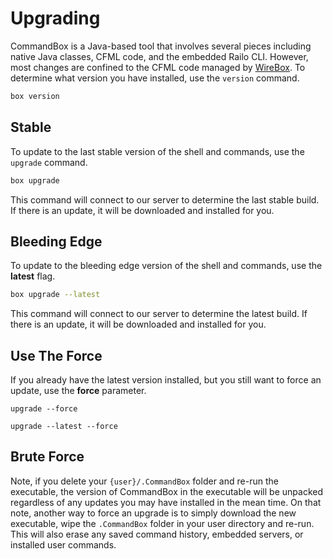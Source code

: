 # Upgrading

CommandBox is a Java-based tool that involves several pieces including
native Java classes, CFML code, and the embedded Railo CLI. However, most changes
are confined to the CFML code managed by [WireBox](http://wiki.coldbox.org/wiki/WireBox.cfm). To determine what version you have
installed, use the `version` command.

```bash
box version
```

## Stable

To update to the last stable version of the shell and commands, use the `upgrade` command.

```bash
box upgrade
```

This command will connect to our server to determine the last stable build. If there is an update, it will be downloaded and installed for you.


## Bleeding Edge

To update to the bleeding edge version of the shell and commands, use the **latest** flag.

```bash
box upgrade --latest
```

This command will connect to our server to determine the latest build.
If there is an update, it will be downloaded and installed for you.

Use The Force
-------------

If you already have the latest version installed, but you still want to
force an update, use the **force** parameter.

    upgrade --force

    upgrade --latest --force

Brute Force
-----------

Note, if you delete your `{user}/.CommandBox` folder and re-run the
executable, the version of CommandBox in the executable will be unpacked
regardless of any updates you may have installed in the mean time. On
that note, another way to force an upgrade is to simply download the new
executable, wipe the `.CommandBox` folder in your user directory and
re-run. This will also erase any saved command history, embedded
servers, or installed user commands.